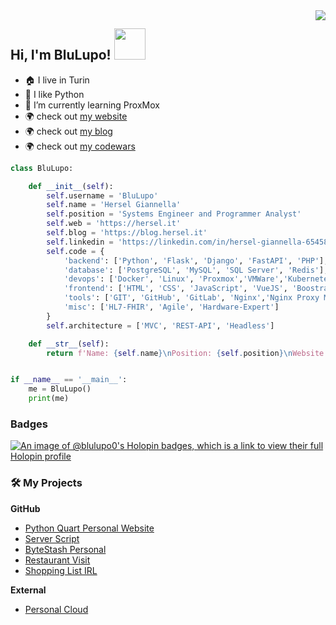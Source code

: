 <img align="right" src="https://github-readme-stats.vercel.app/api?username=BluLupo&show_icons=true">

### <h2> Hi, I'm BluLupo! <img src="https://media.giphy.com/media/mGcNjsfWAjY5AEZNw6/giphy.gif" width="50"></h2>

- :house: I live in Turin
- :snake: I like Python
- 🌱 I’m currently learning ProxMox
- :earth_africa: check out [my website](https://hersel.it)
- :earth_africa: check out [my blog](https://blog.hersel.it)
- :earth_africa: check out [my codewars](https://www.codewars.com/users/BluLupo)

```python
class BluLupo:

    def __init__(self):
        self.username = 'BluLupo'
        self.name = 'Hersel Giannella'
        self.position = 'Systems Engineer and Programmer Analyst'
        self.web = 'https://hersel.it'
        self.blog = 'https://blog.hersel.it'
        self.linkedin = 'https://linkedin.com/in/hersel-giannella-654580111'
        self.code = {
            'backend': ['Python', 'Flask', 'Django', 'FastAPI', 'PHP'],
            'database': ['PostgreSQL', 'MySQL', 'SQL Server', 'Redis'],
            'devops': ['Docker', 'Linux', 'Proxmox','VMWare','Kubernetes'],
            'frontend': ['HTML', 'CSS', 'JavaScript', 'VueJS', 'Boostrap'],
            'tools': ['GIT', 'GitHub', 'GitLab', 'Nginx','Nginx Proxy Manager'],
            'misc': ['HL7-FHIR', 'Agile', 'Hardware-Expert']
        }
        self.architecture = ['MVC', 'REST-API', 'Headless']

    def __str__(self):
        return f'Name: {self.name}\nPosition: {self.position}\nWebsite: {self.web}'


if __name__ == '__main__':
    me = BluLupo()
    print(me)

```



### Badges

[![An image of @blulupo0's Holopin badges, which is a link to view their full Holopin profile](https://holopin.me/blulupo0)](https://holopin.io/@blulupo0)


### 🛠️ My Projects

<p><b>GitHub</b></p>

- [Python Quart Personal Website](https://github.com/BluLupo/hersel.it)
- [Server Script](https://github.com/BluLupo/server-script)
- [ByteStash Personal](https://bytestash.gwserver.it/public/snippets)
- [Restaurant Visit](https://restaurant.hersel.it)
- [Shopping List IRL](https://spesa.hersel.it)


<p><b>External</b></p>

- [Personal Cloud](https://cloud.gwserver.it)

